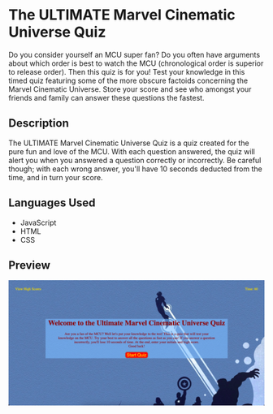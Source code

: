 # The ULTIMATE Marvel Cinematic Universe Quiz

Do you consider yourself an MCU super fan? Do you often have arguments about which order is best to watch the MCU (chronological order is superior to release order). Then this quiz is for you! Test your knowledge in this timed quiz featuring some of the more obscure factoids concerning the Marvel Cinematic Universe. Store your score and see who amongst your friends and family can answer these questions the fastest. 

## Description

The ULTIMATE Marvel Cinematic Universe Quiz is a quiz created for the pure fun and love of the MCU. With each question answered, the quiz will alert you when you answered a question correctly or incorrectly. Be careful though; with each wrong answer, you'll have 10 seconds deducted from the time, and in turn your score.

## Languages Used
* JavaScript
* HTML
* CSS

## Preview
![opening screen of MCU quiz](./assets/images/quiz-preview.png)